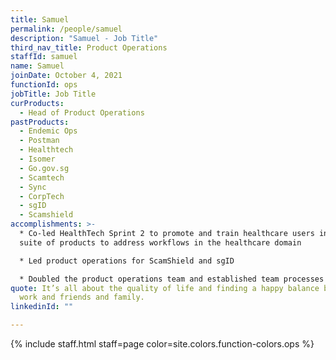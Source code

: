 ```yaml
---
title: Samuel
permalink: /people/samuel
description: "Samuel - Job Title"
third_nav_title: Product Operations
staffId: samuel
name: Samuel
joinDate: October 4, 2021
functionId: ops
jobTitle: Job Title
curProducts:
  - Head of Product Operations
pastProducts:
  - Endemic Ops
  - Postman
  - Healthtech
  - Isomer
  - Go.gov.sg
  - Scamtech
  - Sync
  - CorpTech
  - sgID
  - Scamshield
accomplishments: >-
  * Co-led HealthTech Sprint 2 to promote and train healthcare users in OGP's
  suite of products to address workflows in the healthcare domain

  * Led product operations for ScamShield and sgID

  * Doubled the product operations team and established team processes for updates, sharings, and learning coordination
quote: It’s all about the quality of life and finding a happy balance between
  work and friends and family.
linkedinId: ""

---
```


{% include staff.html staff=page color=site.colors.function-colors.ops %}
